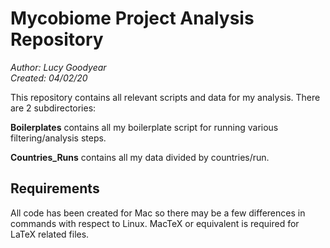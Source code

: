 # Mycobiome Project Analysis Repository

*Author: Lucy Goodyear*  
*Created: 04/02/20*

This repository contains all relevant scripts and data for my analysis. There are 2 subdirectories:

**Boilerplates** contains all my boilerplate script for running various filtering/analysis steps.

**Countries_Runs** contains all my data divided by countries/run.

## Requirements

All code has been created for Mac so there may be a few differences in commands with respect to Linux. MacTeX or equivalent is required for LaTeX related files.
